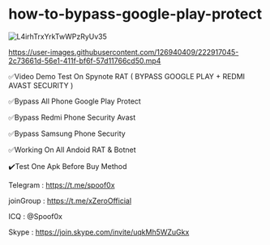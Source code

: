 # how-to-bypass-google-play-protect


![L4irhTrxYrkTwWPzRyUv35](https://user-images.githubusercontent.com/126940409/222916511-b683c3b5-53a8-437a-820e-c7704b110cd8.jpg)






https://user-images.githubusercontent.com/126940409/222917045-2c73661d-56e1-411f-bf6f-57d11766cd50.mp4











✅Video Demo Test On Spynote RAT ( BYPASS GOOGLE PLAY + REDMI AVAST SECURITY )



✅Bypass All Phone Google Play Protect



✅Bypass Redmi Phone Security Avast




✅Bypass Samsung Phone Security




✅Working On All Andoid RAT & Botnet




✔️Test One Apk Before Buy Method



Telegram : https://t.me/spoof0x


joinGroup : https://t.me/xZeroOfficial


ICQ : @Spoof0x

Skype : https://join.skype.com/invite/uqkMh5WZuGkx














